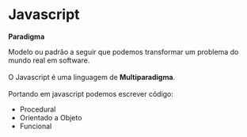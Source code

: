 <h1>Javascript</h1>

<strong>Paradigma</strong>
<p>
Modelo ou padrão a seguir que podemos transformar um problema do mundo real em software.
<br/><br/>
O Javascript é uma linguagem de <strong>Multiparadigma</strong>. <br/><br/>
Portando em javascript podemos escrever código: 
<ul>
  <li>Procedural</li>
  <li>Orientado a Objeto</li>
  <li>Funcional</li>
</ul>
</p>
<br/><br/>
